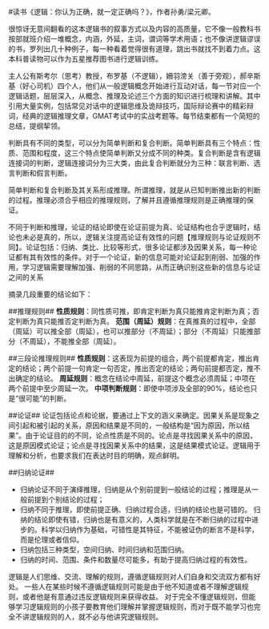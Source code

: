\#读书《逻辑：你认为正确，就一定正确吗？》，作者孙勇/梁元卿。

很惊讶无意间翻看的这本逻辑书的叙事方式以及内容的高质量，它不像一般教科书按部就班介绍一堆概念，内涵，外延，主词，谓词等学术用语；也不像讲逻辑谬误的书，罗列出几十种例子，每一种看着觉得很有道理，跳出书就找不到着力点。这本科普读物可以作为五星推荐图书进行逻辑训练。

主人公有斯考尔（思考）教授，布罗基（不逻辑），姍羽滂关（善于旁观），郝辛斯基（好心司机）四个人，他们从一般逻辑概念开始进行互动对话，每一节对应一个逻辑话题，层层深入，从概念、推理及论述三个方面的知识进行梳理和讲解。其中引用大量实例，包括常见对话中的逻辑思维及诡辩技巧，国际辩论赛中的精彩辩词，经典的逻辑推理文章，GMAT考试中的实战考题等。每节结束都有一个简短的总结，提纲挈领。

判断具有不同的类型，可以分为简单判断和复合判断。简单判断具有三个特点：性质、范围和程度，这三个特点使简单判断又分成不同的种类。复合判断是含有逻辑连接词的判断，逻辑连接词分为三大类，由此复合判断就分为三种：联言判断、选言判断和假言判断。

简单判断和复合判断及其关系形成推理。所谓推理，就是从已知判断推出新的判断的过程。推理必须合乎相应的推理规则，了解并且遵循推理规则是正确推理的保证。

不同于判断和推理，论证的结论即使在论证前提为真、论证结构也合乎逻辑时，结论也未必是真的，所以，逻辑关注提高论证有效性的问题【推理规则与论证规则不同】。论证包括：归纳、类比、比较等形式，很多论证都涉及因果关系，每一种论证都有其有效性的条件。对于一个论证，新的信息可能对论证起到削弱、加强的作用，学习逻辑需要理解加强、削弱的不同思路，从而正确识别这些新的信息与论证之间的关系

摘录几段重要的结论如下：

##推理规则##
**性质规则**：同性质可推，即肯定判断为真只能推肯定判断为真；否定判断为真只能推否定判断为真。 
**范围（周延）规则**：在真推真的过程中，全部（周延）可以推全部（周延），也可以推部分（不周延）；部分（不周延）只能推部分（不周延），不能推全部（周延）。

##三段论推理规则##
**性质规则**：这表现为前提的组合，两个前提都肯定，推出肯定的结论；两个前提一句肯定一句否定，推出否定的结论；两句前提都否定，推不出确定的结论。
**周延规则**：概念在结论中周延，前提这个概念必须周延；中项在两个前提中至少周延一次。
**中项判断规则**：即使中项涉及全部的90%，结论也只是“很可能”的判断。

##论证##
论证包括论点和论据，要通过上下文的涵义来确定。因果关系是现象之间引起和被引起的关系，原因和结果是不同的，一般结构是“因为原因，所以结果”。由于论证目的的不同，论点性质是不同的。论点是寻找因果关系中的原因，这是原因模式论证；论点是寻找因果关系中的结果，这是结果模式论证。逻辑用于理解和分析，也要求我们在表达时目的明确，观点鲜明。

##归纳论证##
 - 归纳论证不同于演绎推理，归纳是从个别前提到一般结论的过程；推理是从一般前提到个别结论的过程；
 - 归纳不同于推理，即使前提正确、归纳过程合适，归纳的结论也是可错的。 归纳的结论即使有错，归纳也是有意义的，人类科学就是在不断归纳的过程中进步的。科学以归纳作为基础，可错性是其特征，不能被证伪的断言不是科学，而是伦理或者信仰。 
 - 归纳包括三种类型，空间归纳、时间归纳和范围归纳。
 - 归纳的时间、范围、条件和数量尽可能多，有助于提高归纳过程的有效性。

逻辑是人们思维、交流、理解的规则，遵循逻辑规则对人们自身和交流双方都有好处。 一些人在某些时候不遵循逻辑规则可能是由于他不知道或者不理解逻辑规则，或者他是有意通过违反逻辑规则来获得收益。 对于完全不懂逻辑规则，但能够学习逻辑规则的小孩子要教育他们理解并掌握逻辑规则，而对于既不能学习也完全不讲逻辑规则的人，就不必与他讲究逻辑规则。
